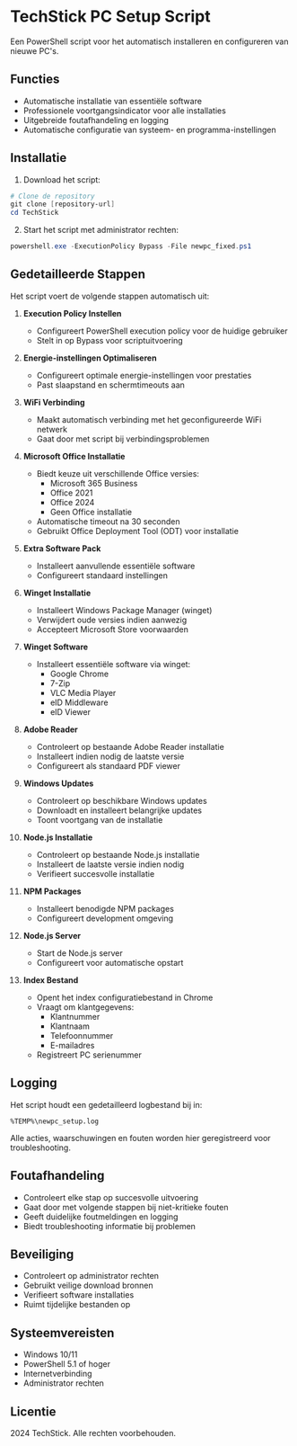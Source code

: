 # TechStick PC Setup Script

Een PowerShell script voor het automatisch installeren en configureren van nieuwe PC's.

## Functies

- Automatische installatie van essentiële software
- Professionele voortgangsindicator voor alle installaties
- Uitgebreide foutafhandeling en logging
- Automatische configuratie van systeem- en programma-instellingen

## Installatie

1. Download het script:
```powershell
# Clone de repository
git clone [repository-url]
cd TechStick
```

2. Start het script met administrator rechten:
```powershell
powershell.exe -ExecutionPolicy Bypass -File newpc_fixed.ps1
```

## Gedetailleerde Stappen

Het script voert de volgende stappen automatisch uit:

1. **Execution Policy Instellen**
   - Configureert PowerShell execution policy voor de huidige gebruiker
   - Stelt in op Bypass voor scriptuitvoering

2. **Energie-instellingen Optimaliseren**
   - Configureert optimale energie-instellingen voor prestaties
   - Past slaapstand en schermtimeouts aan

3. **WiFi Verbinding**
   - Maakt automatisch verbinding met het geconfigureerde WiFi netwerk
   - Gaat door met script bij verbindingsproblemen

4. **Microsoft Office Installatie**
   - Biedt keuze uit verschillende Office versies:
     - Microsoft 365 Business
     - Office 2021
     - Office 2024
     - Geen Office installatie
   - Automatische timeout na 30 seconden
   - Gebruikt Office Deployment Tool (ODT) voor installatie

5. **Extra Software Pack**
   - Installeert aanvullende essentiële software
   - Configureert standaard instellingen

6. **Winget Installatie**
   - Installeert Windows Package Manager (winget)
   - Verwijdert oude versies indien aanwezig
   - Accepteert Microsoft Store voorwaarden

7. **Winget Software**
   - Installeert essentiële software via winget:
     - Google Chrome
     - 7-Zip
     - VLC Media Player
     - eID Middleware
     - eID Viewer

8. **Adobe Reader**
   - Controleert op bestaande Adobe Reader installatie
   - Installeert indien nodig de laatste versie
   - Configureert als standaard PDF viewer

9. **Windows Updates**
   - Controleert op beschikbare Windows updates
   - Downloadt en installeert belangrijke updates
   - Toont voortgang van de installatie

10. **Node.js Installatie**
    - Controleert op bestaande Node.js installatie
    - Installeert de laatste versie indien nodig
    - Verifieert succesvolle installatie

11. **NPM Packages**
    - Installeert benodigde NPM packages
    - Configureert development omgeving

12. **Node.js Server**
    - Start de Node.js server
    - Configureert voor automatische opstart

13. **Index Bestand**
    - Opent het index configuratiebestand in Chrome
    - Vraagt om klantgegevens:
      - Klantnummer
      - Klantnaam
      - Telefoonnummer
      - E-mailadres
    - Registreert PC serienummer

## Logging

Het script houdt een gedetailleerd logbestand bij in:
```
%TEMP%\newpc_setup.log
```

Alle acties, waarschuwingen en fouten worden hier geregistreerd voor troubleshooting.

## Foutafhandeling

- Controleert elke stap op succesvolle uitvoering
- Gaat door met volgende stappen bij niet-kritieke fouten
- Geeft duidelijke foutmeldingen en logging
- Biedt troubleshooting informatie bij problemen

## Beveiliging

- Controleert op administrator rechten
- Gebruikt veilige download bronnen
- Verifieert software installaties
- Ruimt tijdelijke bestanden op

## Systeemvereisten

- Windows 10/11
- PowerShell 5.1 of hoger
- Internetverbinding
- Administrator rechten

## Licentie

 2024 TechStick. Alle rechten voorbehouden.
